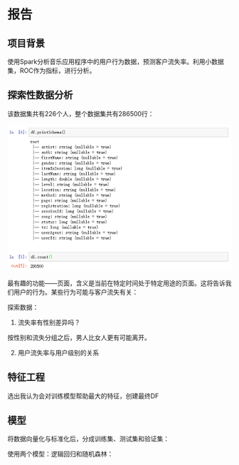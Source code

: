 # 报告

## 项目背景
   
   使用Spark分析音乐应用程序中的用户行为数据，预测客户流失率。利用小数据集，ROC作为指标，进行分析。
   
## 探索性数据分析
   
   该数据集共有226个人，整个数据集共有286500行：
   
   ![image](https://github.com/GitHub2020324/udacity-spark/blob/master/images/1.PNG)
   
   最有趣的功能——页面，含义是当前在特定时间处于特定用途的页面。这将告诉我们用户的行为。某些行为可能与客户流失有关：
   
   探索数据：
   1. 流失率有性别差异吗？
   
   按性别和流失分组之后，男人比女人更有可能离开。
   
   
   2. 用户流失率与用户级别的关系
   
## 特征工程
   
   选出我认为会对训练模型帮助最大的特征，创建最终DF
   
## 模型
   将数据向量化与标准化后，分成训练集、测试集和验证集：
   
   使用两个模型：逻辑回归和随机森林：
   
